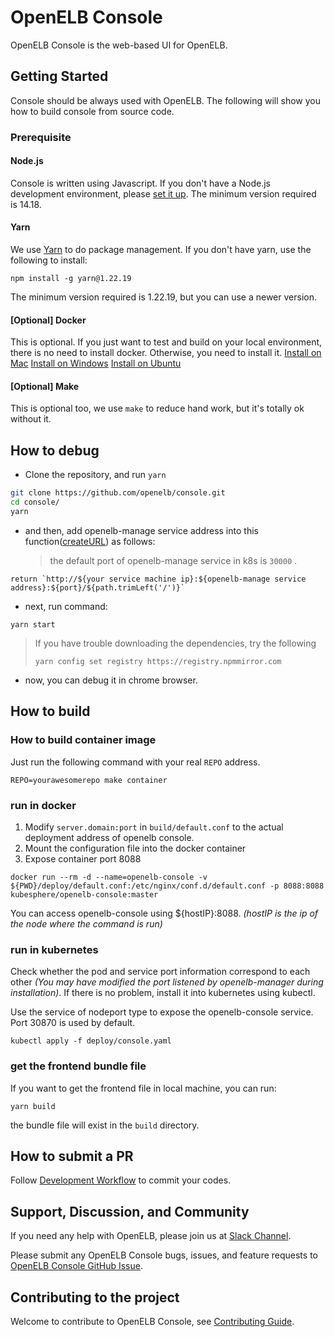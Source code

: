 # OpenELB Console

OpenELB Console is the web-based UI for OpenELB.

## Getting Started

Console should be always used with OpenELB. 
The following will show you how to build console from source code.

### Prerequisite

#### Node.js

Console is written using Javascript. If you don't have a Node.js development environment, please [set it up](https://nodejs.org/en/download/). The minimum version required is 14.18.

#### Yarn

We use [Yarn](https://yarnpkg.com/) to do package management. If you don't have yarn, use the following to install:

```
npm install -g yarn@1.22.19
```

The minimum version required is 1.22.19, but you can use a newer version.

#### [Optional] Docker

This is optional. If you just want to test and build on your local environment, there is no need to install docker. Otherwise, you need to install it.
[Install on Mac](https://docs.docker.com/desktop/mac/install/)
[Install on Windows](https://docs.docker.com/desktop/windows/install/)
[Install on Ubuntu](https://docs.docker.com/engine/install/ubuntu/)

#### [Optional] Make

This is optional too, we use `make` to reduce hand work, but it's totally ok without it.

## How to debug 

* Clone the repository, and run `yarn`

```sh
git clone https://github.com/openelb/console.git
cd console/
yarn
```

* and then, add openelb-manage service address into this function([createURL](https://github.com/openelb/console/blob/ea00c35e70b492990379bfebc41b27174265a083/src/utils/request.js#L98)) as follows:

  > the default port  of openelb-manage service in k8s is `30000` .

```
return `http://${your service machine ip}:${openelb-manage service address}:${port}/${path.trimLeft('/')}`
```

* next, run command:

```
yarn start
```

> If you have trouble downloading the dependencies, try the following
>
> `yarn config set registry https://registry.npmmirror.com`

* now, you can debug it in chrome browser.

## How to build

### How to build container image

Just run the following command with your real `REPO` address.

```
REPO=yourawesomerepo make container
```

### run in docker

1. Modify `server.domain:port` in `build/default.conf` to the actual deployment address of openelb console.
2. Mount the configuration file into the docker container
3. Expose container port 8088

```
docker run --rm -d --name=openelb-console -v ${PWD}/deploy/default.conf:/etc/nginx/conf.d/default.conf -p 8088:8088 kubesphere/openelb-console:master
```

You can access openelb-console using ${hostIP}:8088. *(hostIP is the ip of the node where the command is run)*

### run in kubernetes

Check whether the pod and service port information correspond to each other *(You may have modified the port listened by openelb-manager during installation)*. If there is no problem, install it into kubernetes using kubectl.

Use the service of nodeport type to expose the openelb-console service. Port 30870 is used by default.

```
kubectl apply -f deploy/console.yaml
```

### get the frontend bundle file

If you want to get the frontend file in local machine, you can run:

```
yarn build
```
the bundle file will exist in the `build` directory.

## How to submit a PR

Follow [Development Workflow](/docs/development-workflow.md) to commit your codes.

## Support, Discussion, and Community

If you need any help with OpenELB, please join us at [Slack Channel](https://join.slack.com/t/kubesphere/shared_invite/zt-1ilxbsp39-t4ES4xn5OI0eF5hvOoAhEw).

Please submit any OpenELB Console bugs, issues, and feature requests to [OpenELB Console GitHub Issue](https://github.com/openelb/console/issues).

## Contributing to the project

Welcome to contribute to OpenELB Console, see [Contributing Guide](CONTRIBUTING.md).
